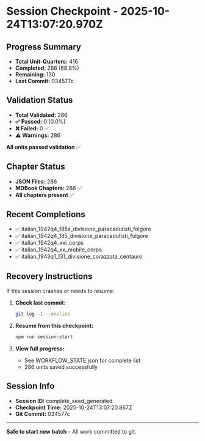 # Session Checkpoint - 2025-10-24T13:07:20.970Z

## Progress Summary

- **Total Unit-Quarters:** 416
- **Completed:** 286 (68.8%)
- **Remaining:** 130
- **Last Commit:** 034577c

## Validation Status

- **Total Validated:** 286
- **✅ Passed:** 0 (0.0%)
- **❌ Failed:** 0 ✅
- **⚠️ Warnings:** 286

**All units passed validation** ✅

## Chapter Status

- **JSON Files:** 286
- **MDBook Chapters:** 286 ✅
- **All chapters present** ✅

## Recent Completions

- ✅ italian_1942q4_185a_divisione_paracadutisti_folgore
- ✅ italian_1942q4_185_divisione_paracadutisti_folgore
- ✅ italian_1942q4_xxi_corps
- ✅ italian_1942q4_xx_mobile_corps
- ✅ italian_1943q1_131_divisione_corazzata_centauro

## Recovery Instructions

If this session crashes or needs to resume:

1. **Check last commit:**
   ```bash
   git log -1 --oneline
   ```

2. **Resume from this checkpoint:**
   ```bash
   npm run session:start
   ```

3. **View full progress:**
   - See WORKFLOW_STATE.json for complete list
   - 286 units saved successfully

## Session Info

- **Session ID:** complete_seed_generated
- **Checkpoint Time:** 2025-10-24T13:07:20.867Z
- **Git Commit:** 034577c

---

**Safe to start new batch** - All work committed to git.
